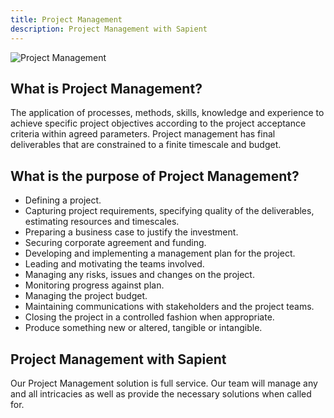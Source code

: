 ```yaml
---
title: Project Management
description: Project Management with Sapient
---
```

![Project Management](/consulting/consulting-project_management.JPG)
<!-- <div>
  <img src="https://sbmedia.blob.core.windows.net/images/project-manager-with-adhesive-notes.JPG" srcset="https://sbmedia.blob.core.windows.net/images/project-manager-with-adhesive-notes.JPG 2x" alt="Project Management"/>
</div> -->

## What is Project Management?

The application of processes, methods, skills, knowledge and experience to achieve specific project objectives according to the project acceptance criteria within agreed parameters. Project management has final deliverables that are constrained to a finite timescale and budget.

## What is the purpose of Project Management?

- Defining a project.
- Capturing project requirements, specifying quality of the deliverables, estimating resources and timescales.
- Preparing a business case to justify the investment.
- Securing corporate agreement and funding.
- Developing and implementing a management plan for the project.
- Leading and motivating the teams involved.
- Managing any risks, issues and changes on the project.
- Monitoring progress against plan.
- Managing the project budget.
- Maintaining communications with stakeholders and the project teams.
- Closing the project in a controlled fashion when appropriate.
- Produce something new or altered, tangible or intangible.

## Project Management with Sapient

Our Project Management solution is full service. Our team will manage any and all intricacies as well as provide the necessary solutions when called for.
